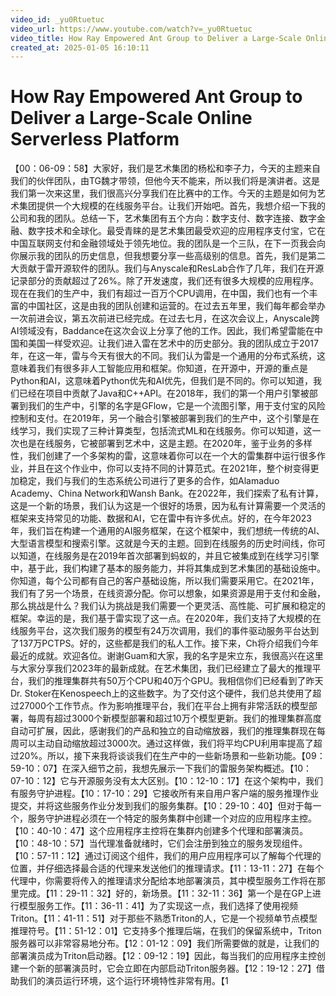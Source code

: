 ```yaml
---
video_id: _yu0Rtuetuc
video_url: https://www.youtube.com/watch?v=_yu0Rtuetuc
video_title: How Ray Empowered Ant Group to Deliver a Large-Scale Online Serverless Platform
created_at: 2025-01-05 16:10:11
---
```


# How Ray Empowered Ant Group to Deliver a Large-Scale Online Serverless Platform

【00：06-09：58】大家好，我们是艺术集团的杨松和李子力，今天的主题来自我们的伙伴团队，由TG魏才带领，但他今天不能来，所以我们将是演讲者。这是我们第一次来这里，我们很高兴分享我们在比赛中的工作。今天的主题是如何为艺术集团提供一个大规模的在线服务平台。让我们开始吧。首先，我想介绍一下我的公司和我的团队。总结一下，艺术集团有五个方向：数字支付、数字连接、数字金融、数字技术和全球化。最受青睐的是艺术集团最受欢迎的应用程序支付宝，它在中国互联网支付和金融领域处于领先地位。我的团队是一个三队，在下一页我会向你展示我的团队的历史信息，但我想要分享一些高级别的信息。首先，我们是第二大贡献于雷开源软件的团队。我们与Anyscale和ResLab合作了几年，我们在开源记录部分的贡献超过了26%。除了开发速度，我们还有很多大规模的应用程序。现在在我们的生产中，我们有超过一百万个CPU调用，在中国，我们也有一个丰富的中国社区，这是由我的团队创建和运营的。在过去五年里，我们每年都会举办一次前进会议，第五次前进已经完成。在过去七月，在这次会议上，Anyscale跨AI领域没有，Baddance在这次会议上分享了他的工作。因此，我们希望雷能在中国和美国一样受欢迎。让我们进入雷在艺术中的历史部分。我的团队成立于2017年，在这一年，雷与今天有很大的不同。我们认为雷是一个通用的分布式系统，这意味着我们有很多非人工智能应用和框架。你知道，在开源中，开源的重点是Python和AI，这意味着Python优先和AI优先，但我们是不同的。你可以知道，我们已经在项目中贡献了Java和C++API。在2018年，我们的第一个用户引擎被部署到我们的生产中，引擎的名字是GFlow，它是一个流图引擎，用于支付宝的风险控制和支付。在2019年，另一个融合引擎被部署到我们的生产中，这个引擎是在线学习，我们实现了三种计算类型，包括流式ML和在线服务。你可以知道，这一次也是在线服务，它被部署到艺术中，这是主题。在2020年，鉴于业务的多样性，我们创建了一个多架构的雷，这意味着你可以在一个大的雷集群中运行很多作业，并且在这个作业中，你可以支持不同的计算范式。在2021年，整个树变得更加稳定，我们与我们的生态系统公司进行了更多的合作，如Alamaduo Academy、China Network和Wansh Bank。在2022年，我们探索了私有计算，这是一个新的场景，我们认为这是一个很好的场景，因为私有计算需要一个灵活的框架来支持常见的功能、数据和AI，它在雷中有许多优点。好的，在今年2023年，我们旨在构建一个通用的AI服务框架，在这个框架中，我们想统一传统的AI、大型语言模型和搜索引擎。这就是今天的主题。回到在线服务的历史时间线，你可以知道，在线服务是在2019年首次部署到蚂蚁的，并且它被集成到在线学习引擎中，基于此，我们构建了基本的服务能力，并将其集成到艺术集团的基础设施中。你知道，每个公司都有自己的客户基础设施，所以我们需要采用它。在2021年，我们有了另一个场景，在线资源分配。你可以想象，如果资源是用于支付和金融，那么挑战是什么？我们认为挑战是我们需要一个更灵活、高性能、可扩展和稳定的框架。幸运的是，我们基于雷实现了这一点。在2020年，我们支持了大规模的在线服务平台，这次我们服务的模型有24万次调用，我们的事件驱动服务平台达到了137万PCTPS。好的，这些都是我们的私人工作。接下来，Ch将介绍我们今年最近的成就。欢迎各位。谢谢Guam和大家，我的名字是宋立东，我很高兴在这里与大家分享我们2023年的最新成就。在艺术集团，我们已经建立了最大的推理平台，我们的推理集群共有50万个CPU和40万个GPU。我相信你们已经看到了昨天Dr. Stoker在Kenospeech上的这些数字。为了交付这个硬件，我们总共使用了超过27000个工作节点。作为影响推理平台，我们在平台上拥有非常活跃的模型部署，每周有超过3000个新模型部署和超过10万个模型更新。我们的推理集群高度自动可扩展，因此，感谢我们的产品和独立的自动缩放器，我们的推理集群现在每周可以主动自动缩放超过3000次。通过这样做，我们将平均CPU利用率提高了超过20%。所以，接下来我将谈谈我们在生产中的一些新场景和一些新功能。【09：59-10：07】在深入细节之前，我想先展示一下我们的雷服务架构概述。【10：07-10：12】它与开源服务没有太大区别。【10：12-10：17】在这个架构中，我们有服务守护进程。【10：17-10：29】它接收所有来自用户客户端的服务推理作业提交，并将这些服务作业分发到我们的服务集群。【10：29-10：40】但对于每一个，服务守护进程必须在一个特定的服务集群中创建一个对应的应用程序主控。【10：40-10：47】这个应用程序主控将在集群内创建多个代理和部署演员。【10：48-10：57】当代理准备就绪时，它们会注册到独立的服务发现组件。【10：57-11：12】通过订阅这个组件，我们的用户应用程序可以了解每个代理的位置，并仔细选择最合适的代理来发送他们的推理请求。【11：13-11：27】在每个代理中，你需要将传入的推理请求分配给本地部署演员，其中模型服务工作将在那里完成。【11：29-11：32】好的，新场景。【11：32-11：36】第一个是在GP上进行模型服务工作。【11：36-11：41】为了实现这一点，我们选择了使用视频Triton。【11：41-11：51】对于那些不熟悉Triton的人，它是一个视频单节点模型推理符号。【11：51-12：01】它支持多个推理后端，在我们的保留系统中，Triton服务器可以非常容易地分布。【12：01-12：09】我们所需要做的就是，让我们的部署演员成为Triton启动器。【12：09-12：19】因此，每当我们的应用程序主控创建一个新的部署演员时，它会立即在内部启动Triton服务器。【12：19-12：27】借助我们的演员运行环境，这个运行环境特性非常有用。【1